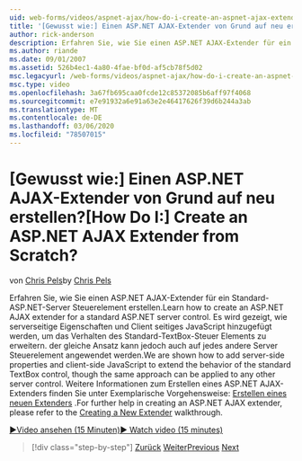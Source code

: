 ```yaml
---
uid: web-forms/videos/aspnet-ajax/how-do-i-create-an-aspnet-ajax-extender-from-scratch
title: '[Gewusst wie:] Einen ASP.NET AJAX-Extender von Grund auf neu erstellen? | Microsoft-Dokumentation'
author: rick-anderson
description: Erfahren Sie, wie Sie einen ASP.NET AJAX-Extender für ein Standard-ASP.NET-Server Steuerelement erstellen. Es wird gezeigt, wie serverseitige Eigenschaften und Client seitiges JavaScript hinzugefügt werden...
ms.author: riande
ms.date: 09/01/2007
ms.assetid: 526b4ec1-4a80-4fae-bf0d-af5cb78f5d02
msc.legacyurl: /web-forms/videos/aspnet-ajax/how-do-i-create-an-aspnet-ajax-extender-from-scratch
msc.type: video
ms.openlocfilehash: 3a67fb695caa0fcde12c85372085b6aff97f4068
ms.sourcegitcommit: e7e91932a6e91a63e2e46417626f39d6b244a3ab
ms.translationtype: MT
ms.contentlocale: de-DE
ms.lasthandoff: 03/06/2020
ms.locfileid: "78507015"
---
```

# <a name="how-do-i-create-an-aspnet-ajax-extender-from-scratch"></a><span data-ttu-id="281b9-105">[Gewusst wie:] Einen ASP.NET AJAX-Extender von Grund auf neu erstellen?</span><span class="sxs-lookup"><span data-stu-id="281b9-105">[How Do I:] Create an ASP.NET AJAX Extender from Scratch?</span></span>

<span data-ttu-id="281b9-106">von [Chris Pels](https://twitter.com/chrispels)</span><span class="sxs-lookup"><span data-stu-id="281b9-106">by [Chris Pels](https://twitter.com/chrispels)</span></span>

<span data-ttu-id="281b9-107">Erfahren Sie, wie Sie einen ASP.NET AJAX-Extender für ein Standard-ASP.NET-Server Steuerelement erstellen.</span><span class="sxs-lookup"><span data-stu-id="281b9-107">Learn how to create an ASP.NET AJAX extender for a standard ASP.NET server control.</span></span> <span data-ttu-id="281b9-108">Es wird gezeigt, wie serverseitige Eigenschaften und Client seitiges JavaScript hinzugefügt werden, um das Verhalten des Standard-TextBox-Steuer Elements zu erweitern. der gleiche Ansatz kann jedoch auch auf jedes andere Server Steuerelement angewendet werden.</span><span class="sxs-lookup"><span data-stu-id="281b9-108">We are shown how to add server-side properties and client-side JavaScript to extend the behavior of the standard TextBox control, though the same approach can be applied to any other server control.</span></span> <span data-ttu-id="281b9-109">Weitere Informationen zum Erstellen eines ASP.NET AJAX-Extenders finden Sie unter Exemplarische Vorgehensweise: [Erstellen eines neuen Extenders](../../overview/ajax-control-toolkit/getting-started/creating-a-custom-ajax-control-toolkit-control-extender-cs.md) .</span><span class="sxs-lookup"><span data-stu-id="281b9-109">For further help in creating an ASP.NET AJAX extender, please refer to the [Creating a New Extender](../../overview/ajax-control-toolkit/getting-started/creating-a-custom-ajax-control-toolkit-control-extender-cs.md) walkthrough.</span></span>

[<span data-ttu-id="281b9-110">&#9654;Video ansehen (15 Minuten)</span><span class="sxs-lookup"><span data-stu-id="281b9-110">&#9654; Watch video (15 minutes)</span></span>](https://channel9.msdn.com/Blogs/ASP-NET-Site-Videos/how-do-i-create-an-aspnet-ajax-extender-from-scratch)

> [!div class="step-by-step"]
> <span data-ttu-id="281b9-111">[Zurück](how-do-i-trigger-an-updatepanel-refresh-from-a-dropdownlist-control.md)
> [Weiter](how-do-i-build-custom-server-controls-that-work-with-or-without-aspnet-ajax.md)</span><span class="sxs-lookup"><span data-stu-id="281b9-111">[Previous](how-do-i-trigger-an-updatepanel-refresh-from-a-dropdownlist-control.md)
[Next](how-do-i-build-custom-server-controls-that-work-with-or-without-aspnet-ajax.md)</span></span>
